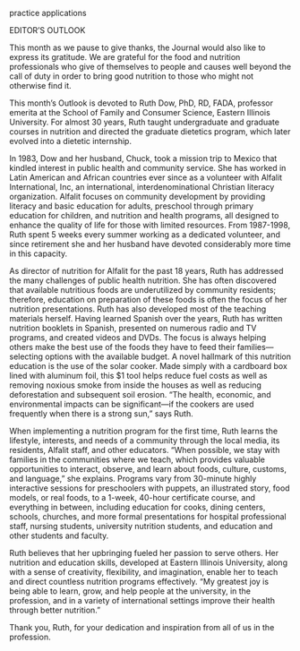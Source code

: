 practice applications

EDITOR’S OUTLOOK

This month as we pause to give thanks, the Journal would also like to express its gratitude. We are grateful for the food and nutrition professionals who give of themselves to people and causes well beyond the call of duty in order to bring good nutrition to those who might not otherwise find it.

This month’s Outlook is devoted to Ruth Dow, PhD, RD, FADA, professor emerita at the School of Family and Consumer Science, Eastern Illinois University. For almost 30 years, Ruth taught undergraduate and graduate courses in nutrition and directed the graduate dietetics program, which later evolved into a dietetic internship.

In 1983, Dow and her husband, Chuck, took a mission trip to Mexico that kindled interest in public health and community service. She has worked in Latin American and African countries ever since as a volunteer with Alfalit International, Inc, an international, interdenominational Christian literacy organization. Alfalit focuses on community development by providing literacy and basic education for adults, preschool through primary education for children, and nutrition and health programs, all designed to enhance the quality of life for those with limited resources. From 1987-1998, Ruth spent 5 weeks every summer working as a dedicated volunteer, and since retirement she and her husband have devoted considerably more time in this capacity.

As director of nutrition for Alfalit for the past 18 years, Ruth has addressed the many challenges of public health nutrition. She has often discovered that available nutritious foods are underutilized by community residents; therefore, education on preparation of these foods is often the focus of her nutrition presentations. Ruth has also developed most of the teaching materials herself. Having learned Spanish over the years, Ruth has written nutrition booklets in Spanish, presented on numerous radio and TV programs, and created videos and DVDs. The focus is always helping others make the best use of the foods they have to feed their families—selecting options with the available budget. A novel hallmark of this nutrition education is the use of the solar cooker. Made simply with a cardboard box lined with aluminum foil, this $1 tool helps reduce fuel costs as well as removing noxious smoke from inside the houses as well as reducing deforestation and subsequent soil erosion. “The health, economic, and environmental impacts can be significant—if the cookers are used frequently when there is a strong sun,” says Ruth.

When implementing a nutrition program for the first time, Ruth learns the lifestyle, interests, and needs of a community through the local media, its residents, Alfalit staff, and other educators. “When possible, we stay with families in the communities where we teach, which provides valuable opportunities to interact, observe, and learn about foods, culture, customs, and language,” she explains. Programs vary from 30-minute highly interactive sessions for preschoolers with puppets, an illustrated story, food models, or real foods, to a 1-week, 40-hour certificate course, and everything in between, including education for cooks, dining centers, schools, churches, and more formal presentations for hospital professional staff, nursing students, university nutrition students, and education and other students and faculty.

Ruth believes that her upbringing fueled her passion to serve others. Her nutrition and education skills, developed at Eastern Illinois University, along with a sense of creativity, flexibility, and imagination, enable her to teach and direct countless nutrition programs effectively. “My greatest joy is being able to learn, grow, and help people at the university, in the profession, and in a variety of international settings improve their health through better nutrition.”

Thank you, Ruth, for your dedication and inspiration from all of us in the profession. 